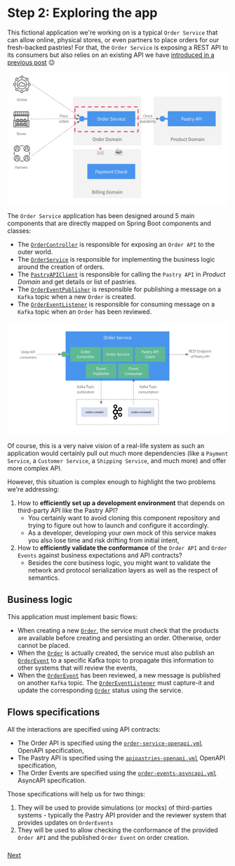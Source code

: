 # Step 2: Exploring the app

This fictional application we're working on is a typical `Order Service` that can allow online, physical stores, or even
partners to place orders for our fresh-backed pastries! For that, the `Order Service` is exposing a REST API to its consumers
but also relies on an existing API we have [introduced in a previous post](https://medium.com/@lbroudoux/different-levels-of-api-contract-testing-with-microcks-ccc0847f8c97) 😉

![Order Service ecosystem](./assets/order-service-ecosystem.png)

The `Order Service` application has been designed around 5 main components that are directly mapped on Spring Boot components and classes:
* The [`OrderController`](src/order/order.controller.ts) is responsible for exposing an `Order API` to the outer world.
* The [`OrderService`](src/order/order.service.ts) is responsible for implementing the business logic around the creation of orders.
* The [`PastryAPIClient`](src/pastry/pastry.service.ts) is responsible for calling the `Pastry API` in *Product Domain* and get details or list of pastries.
* The [`OrderEventPublisher`](src/order/order-event.publisher.ts) is responsible for publishing a message on a `Kafka` topic when a new `Order` is created.
* The [`OrderEventListener`](src/order/order-event.listener.ts) is responsible for consuming message on a `Kafka` topic when an `Order` has been reviewed.

![Order Service architecture](./assets/order-service-architecture.png)

Of course, this is a very naive vision of a real-life system as such an application would certainly pull out much more
dependencies (like a `Payment Service`, a `Customer Service`, a `Shipping Service`, and much more) and offer more complex API.


However, this situation is complex enough to highlight the two problems we're addressing:
1) How to **efficiently set up a development environment** that depends on third-party API like the Pastry API?
   - You certainly want to avoid cloning this component repository and trying to figure out how to launch and configure it accordingly.
   - As a developer, developing your own mock of this service makes you also lose time and risk drifting from initial intent,
2) How to **efficiently validate the conformance** of the `Order API` and `Order Events` against business expectations and API contracts?
   - Besides the core business logic, you might want to validate the network and protocol serialization layers as well as the respect of semantics.

## Business logic

This application must implement basic flows:
* When creating a new [`Order`](src/order/entities/order.entity.ts), the service must check that the products are available before creating and persisting an order. Otherwise, order cannot be placed.
* When the [`Order`](src/order/entities/order.entity.ts) is actually created, the service must also publish an [`OrderEvent`](src/order/dto/order-event.dto.ts) to a specific Kafka topic to propagate this information to other systems that will review the events,
* When the [`OrderEvent`](src/order/dto/order-event.dto.ts) has been reviewed, a new message is published on another `Kafka` topic. The [`OrderEventListener`](ssrc/order/order-event.listener.ts) must capture-it and update the corresponding [`Order`](src/order/entities/order.entity.ts) status using the service. 

## Flows specifications

All the interactions are specified using API contracts:
* The Order API is specified using the [`order-service-openapi.yml`](test/resources/order-service-openapi.yml) OpenAPI specification,
* The Pastry API is specified using the [`apipastries-openapi.yml`](test/resources/apipastries-openapi.yml) OpenAPI specification,
* The Order Events are specified using the [`order-events-asyncapi.yml`](test/resources/order-events-asyncapi.yml) AsyncAPI specification.

Those specifications will help us for two things:
1) They will be used to provide simulations (or mocks) of third-parties systems - typically the Pastry API provider and the reviewer system that provides updates on `OrderEvents`
2) They will be used to allow checking the conformance of the provided `Order API` and the published `Order Event` on order creation. 

### 
[Next](step-3-local-development-experience.md)
